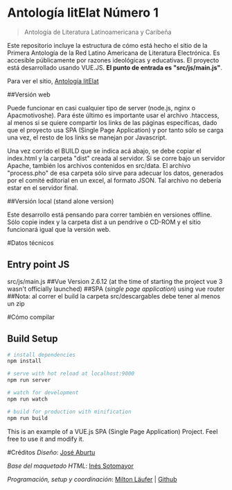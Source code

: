 # Antología litElat Número 1

> Antología de Literatura Latinoamericana y Caribeña

Este repositorio incluye la estructura de cómo está hecho el sitio de la Primera Antología de la Red Latino Americana de
Literatura Electrónica. Es accesible públicamente por razones ideológicas y educativas. El proyecto está desarrollado
usando VUE.JS. **El punto de entrada es "src/js/main.js"**.

Para ver el sitio, [Antología litElat](http://antologia.litelat.net)

##Versión web

Puede funcionar en casi cualquier tipo de server (node.js, nginx o Apacmotivoshe). Para éste último es importante usar el
archivo .htaccess, al menos si se quiere compartir los links de las páginas específicas, dado que el proyecto usa SPA
(Single Page Application) y por tanto sólo se carga una vez, el resto de los links se manejan por Javascript.

Una vez corrido el BUILD que se indica acá abajo, se debe copiar el index.html y la carpeta "dist" creada al servidor.
Si se corre bajo un servidor Apache, también los archivos contenidos en src/data. El archivo "process.pho" de esa
carpeta sólo sirve para adecuar los datos, generados por el comité editorial en un excel, al formato JSON. Tal archivo
no debería estar en el servidor final.

##Versión local (stand alone version)

Este desarrollo está pensando para correr también en versiones offline.
Sólo copie index y la carpeta dist a un pendrive o CD-ROM y el sitio funcionará igual que la versión web.

#Datos técnicos
## Entry point JS
src/js/main.js
##Vue Version
2.6.12 (at the time of starting the project vue 3 wasn't officially launched)
##SPA (_single page application_) using vue router
##Nota: al correr el build la carpeta src/descargables debe tener al menos un zip

#Cómo compilar
## Build Setup

``` bash
# install dependencies
npm install

# serve with hot reload at localhost:9000
npm run server

# watch for development
npm run watch

# build for production with minification
npm run build
```

This is an example of a VUE.js SPA (Single Page Application) Project. Feel free to use it and modify it.

#Créditos
*Diseño*: [José Aburtu](http://entalpia.pe)

*Base del maquetado HTML*: [Inés Sotomayor](http://www.eikondesign.com.ar/)

*Programación, setup y coordinación*: [Milton Läufer](http://www.miltonlaufer.com.ar/) | [Github](https://www.github.com/miltonlaufer)

